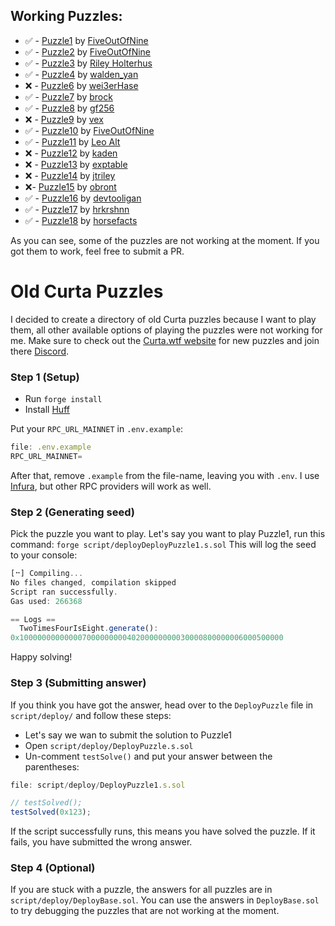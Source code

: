 ## Working Puzzles:
- ✅ - [Puzzle1](https://www.curta.wtf/puzzle/1) by [FiveOutOfNine](https://twitter.com/fiveoutofnine)
- ✅ - [Puzzle2](https://www.curta.wtf/puzzle/2) by [FiveOutOfNine](https://twitter.com/fiveoutofnine)
- ✅ - [Puzzle3](https://www.curta.wtf/puzzle/3) by [Riley Holterhus](https://twitter.com/rileyholterhus)
- ✅ - [Puzzle4](https://www.curta.wtf/puzzle/4) by [walden_yan](https://twitter.com/walden_yan)
- ❌ - [Puzzle6](https://www.curta.wtf/puzzle/6) by [wei3erHase](https://twitter.com/wei3erHase)
- ✅ - [Puzzle7](https://www.curta.wtf/puzzle/7) by [brock](https://twitter.com/brockjelmore)
- ✅ - [Puzzle8](https://www.curta.wtf/puzzle/8) by [gf256](https://twitter.com/gf_256)
- ❌ - [Puzzle9](https://www.curta.wtf/puzzle/9) by [vex](https://twitter.com/vex_0x)
- ✅ - [Puzzle10](https://www.curta.wtf/puzzle/10) by [FiveOutOfNine](https://twitter.com/fiveoutofnine)
- ✅ - [Puzzle11](https://www.curta.wtf/puzzle/11) by [Leo Alt](https://twitter.com/leonardoalt)
- ❌ - [Puzzle12](https://www.curta.wtf/puzzle/12) by [kaden](https://twitter.com/0xKaden)
- ❌ - [Puzzle13](https://www.curta.wtf/puzzle/13) by [exptable](https://twitter.com/exp_table)
- ❌ - [Puzzle14](https://www.curta.wtf/puzzle/14) by [jtriley](https://twitter.com/jtriley_eth)
- ❌- [Puzzle15](https://www.curta.wtf/puzzle/15) by [obront](https://twitter.com/zachobront)
- ✅ - [Puzzle16](https://www.curta.wtf/puzzle/16) by [devtooligan](https://twitter.com/devtooligan)
- ✅ - [Puzzle17](https://www.curta.wtf/puzzle/17) by [hrkrshnn](https://twitter.com/_hrkrshnn)
- ✅ - [Puzzle18](https://www.curta.wtf/puzzle/18) by [horsefacts](https://twitter.com/eth_call)

As you can see, some of the puzzles are not working at the moment. If you got them to work, feel free to submit a PR.

# Old Curta Puzzles
I decided to create a directory of old Curta puzzles because I want to play them, all other available options of playing the puzzles were not working for me.
Make sure to check out the [Curta.wtf website](https://www.curta.wtf/) for new puzzles and join there [Discord](https://discord.com/invite/zxerRE2Dn7).

### Step 1 (Setup)
- Run `forge install`
- Install [Huff](https://docs.huff.sh/get-started/installing/)

Put your `RPC_URL_MAINNET` in `.env.example`:
```javascript
file: .env.example
RPC_URL_MAINNET=
```
After that, remove `.example` from the file-name, leaving you with `.env`.
I use [Infura](infura.io), but other RPC providers will work as well.

### Step 2 (Generating seed)
Pick the puzzle you want to play. Let's say you want to play Puzzle1, run this command:
`forge script/deployDeployPuzzle1.s.sol`
This will log the seed to your console:
```javascript
[⠒] Compiling...
No files changed, compilation skipped
Script ran successfully.
Gas used: 266368

== Logs ==
  TwoTimesFourIsEight.generate():
0x10000000000000700000000040200000000030000800000006000500000
```

Happy solving!

### Step 3 (Submitting answer)
If you think you have got the answer, head over to the `DeployPuzzle` file in `script/deploy/` and follow these steps:
- Let's say we wan to submit the solution to Puzzle1
- Open `script/deploy/DeployPuzzle.s.sol`
- Un-comment `testSolve()` and put your answer between the parentheses:
```javascript
file: script/deploy/DeployPuzzle1.s.sol

// testSolved();
testSolved(0x123);
```

If the script successfully runs, this means you have solved the puzzle. 
If it fails, you have submitted the wrong answer.

### Step 4 (Optional)
If you are stuck with a puzzle, the answers for all puzzles are in `script/deploy/DeployBase.sol`. 
You can use the answers in `DeployBase.sol` to try debugging the puzzles that are not working at the moment.
